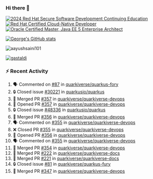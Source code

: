 ### Hi there 👋

<!--START_SECTION:badges-->
[![2024 Red Hat Secure Software Development Continuing Education](https://images.credly.com/size/110x110/images/36a76b78-c5bf-45cf-ac2c-48c3825260c7/blob)](http://www.credly.com/badges/c86e9a17-d2c3-4554-b890-7d0521710eb6 "2024 Red Hat Secure Software Development Continuing Education")
[![Red Hat Certified Cloud-Native Developer](https://images.credly.com/size/110x110/images/12ef4e4e-3d8d-4caf-9ab1-858c5bcb9619/image.png)](http://www.credly.com/badges/b6402e31-0894-48e6-b488-e2e551dcc809 "Red Hat Certified Cloud-Native Developer")
[![Oracle Certified Master, Java EE 5 Enterprise Architect](https://images.credly.com/size/110x110/images/1fa3549c-674c-4779-b3d6-d7d64eac2c23/Oracle-Certification-badge_OC-Master.png)](http://www.credly.com/badges/2565574e-b81d-410e-ab7d-24666ddcbe00 "Oracle Certified Master, Java EE 5 Enterprise Architect")
<!--END_SECTION:badges-->

[![George's GitHub stats](https://github-readme-stats.vercel.app/api?username=gastaldi&show=reviews,prs_merged&hide=contribs,prs&theme=transparent&show_icons=true)](https://github.com/anuraghazra/github-readme-stats)

<p align="left"> <img src="https://komarev.com/ghpvc/?username=gastaldi&label=Profile%20views&color=0e75b6&style=for-the-badge" alt="aayushsaini101" /> </p>

<p align="left"> <a href="https://github.com/ryo-ma/github-profile-trophy"><img src="https://github-profile-trophy.vercel.app/?username=gastaldi" alt="gastaldi" /></a> </p>

### :zap: Recent Activity

<!--START_SECTION:activity-->
1. 🗣 Commented on [#87](https://github.com/quarkiverse/quarkus-fory/pull/87#issuecomment-3002309498) in [quarkiverse/quarkus-fory](https://github.com/quarkiverse/quarkus-fory)
2. 🔒 Closed issue [#30221](https://github.com/quarkusio/quarkus/issues/30221) in [quarkusio/quarkus](https://github.com/quarkusio/quarkus)
3. 🎉 Merged PR [#357](https://github.com/quarkiverse/quarkiverse-devops/pull/357) in [quarkiverse/quarkiverse-devops](https://github.com/quarkiverse/quarkiverse-devops)
4. 💪 Opened PR [#357](https://github.com/quarkiverse/quarkiverse-devops/pull/357) in [quarkiverse/quarkiverse-devops](https://github.com/quarkiverse/quarkiverse-devops)
5. 🔒 Closed issue [#48336](https://github.com/quarkusio/quarkus/issues/48336) in [quarkusio/quarkus](https://github.com/quarkusio/quarkus)
6. 🎉 Merged PR [#356](https://github.com/quarkiverse/quarkiverse-devops/pull/356) in [quarkiverse/quarkiverse-devops](https://github.com/quarkiverse/quarkiverse-devops)
7. 🗣 Commented on [#355](https://github.com/quarkiverse/quarkiverse-devops/pull/355#issuecomment-3000498780) in [quarkiverse/quarkiverse-devops](https://github.com/quarkiverse/quarkiverse-devops)
8. ❌ Closed PR [#355](https://github.com/quarkiverse/quarkiverse-devops/pull/355) in [quarkiverse/quarkiverse-devops](https://github.com/quarkiverse/quarkiverse-devops)
9. 💪 Opened PR [#356](https://github.com/quarkiverse/quarkiverse-devops/pull/356) in [quarkiverse/quarkiverse-devops](https://github.com/quarkiverse/quarkiverse-devops)
10. 🗣 Commented on [#355](https://github.com/quarkiverse/quarkiverse-devops/pull/355#issuecomment-3000465254) in [quarkiverse/quarkiverse-devops](https://github.com/quarkiverse/quarkiverse-devops)
11. 🎉 Merged PR [#354](https://github.com/quarkiverse/quarkiverse-devops/pull/354) in [quarkiverse/quarkiverse-devops](https://github.com/quarkiverse/quarkiverse-devops)
12. 🎉 Merged PR [#222](https://github.com/quarkiverse/quarkiverse-docs/pull/222) in [quarkiverse/quarkiverse-docs](https://github.com/quarkiverse/quarkiverse-docs)
13. 🎉 Merged PR [#221](https://github.com/quarkiverse/quarkiverse-docs/pull/221) in [quarkiverse/quarkiverse-docs](https://github.com/quarkiverse/quarkiverse-docs)
14. 🔒 Closed issue [#81](https://github.com/quarkiverse/quarkus-fury/issues/81) in [quarkiverse/quarkus-fury](https://github.com/quarkiverse/quarkus-fury)
15. 🎉 Merged PR [#347](https://github.com/quarkiverse/quarkiverse-devops/pull/347) in [quarkiverse/quarkiverse-devops](https://github.com/quarkiverse/quarkiverse-devops)
<!--END_SECTION:activity-->
